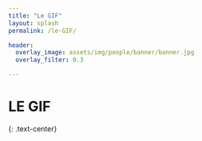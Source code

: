 ```yaml
---
title: "Le GIF"
layout: splash
permalink: /le-GIF/

header:
  overlay_image: assets/img/people/banner/banner.jpg
  overlay_filter: 0.3

---
```




# LE GIF
{: .text-center}




